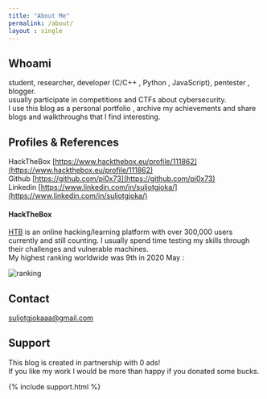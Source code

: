 ```yaml
---
title: "About Me"
permalink: /about/
layout : single
---
```

## Whoami
student, researcher, developer (C/C++ , Python , JavaScript), pentester , blogger.  
usually participate in competitions and CTFs about cybersecurity.  
I use this blog as a personal portfolio , archive my achievements and share blogs and walkthroughs that I find interesting.  

## Profiles & References
HackTheBox [https://www.hackthebox.eu/profile/111862](https://www.hackthebox.eu/profile/111862)  
Github [https://github.com/pi0x73](https://github.com/pi0x73)  
Linkedin [https://www.linkedin.com/in/suljotgjoka/](https://www.linkedin.com/in/suljotgjoka/)  

#### HackTheBox
[HTB](https://hackthebox.eu/register) is an online hacking/learning platform with over 300,000 users currently and still counting.
I usually spend time testing my skills through their challenges and vulnerable machines.  
My highest ranking worldwide was 9th in 2020 May :  

![ranking](https://raw.githubusercontent.com/pi0x73/pi0x73.github.io/master/assets/images/ranking.jpg)

## Contact
[suljotgjokaaa@gmail.com](mailto:suljotgjokaaa@gmail.com)

## Support 
This blog is created in partnership with 0 ads!  
If you like my work I would be more than happy if you donated some bucks.  

{% include support.html %}


